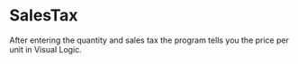 # SalesTax
After entering the quantity and sales tax the program tells you the price per unit in Visual Logic.
